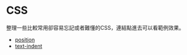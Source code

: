 # CSS
整理一些比較常用卻容易忘記或者難懂的CSS，連結點進去可以看範例效果。
-  [position](https://github.com/PeggyHsiao/CSS/tree/master/position)
-  [text-indent](https://github.com/PeggyHsiao/CSS/tree/master/text-indent)